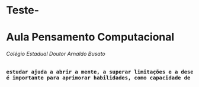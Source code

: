 # Teste-
<h1>Aula Pensamento Computacional</h1>
<h6>Colégio Estadual Doutor Arnaldo Busato</h6>
<pre><b>estudar ajuda a abrir a mente, a superar limitações e a desenvolver uma visão mais flexível. Além disso, 
é importante para aprimorar habilidades, como capacidade de resolução de problemas, disciplina e responsabilidade</b> </pre>
